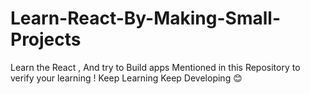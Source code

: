 # Learn-React-By-Making-Small-Projects 
Learn the React , And try to Build apps Mentioned in this Repository to verify your learning ! Keep Learning Keep Developing 😊
